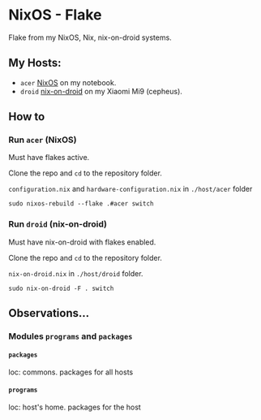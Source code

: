 # NixOS - Flake
Flake from my NixOS, Nix, nix-on-droid systems.

## My Hosts:
- `acer` [NixOS](https://nixos.org/) on my notebook.
- `droid` [nix-on-droid](https://github.com/t184256/nix-on-droid) on my Xiaomi Mi9 (cepheus).

## How to
### Run `acer` (NixOS)
Must have flakes active.

Clone the repo and `cd` to the repository folder.

`configuration.nix` and `hardware-configuration.nix` in `./host/acer` folder

```console
sudo nixos-rebuild --flake .#acer switch
```
### Run `droid` (nix-on-droid)
Must have nix-on-droid with flakes enabled.

Clone the repo and `cd` to the repository folder.

`nix-on-droid.nix` in `./host/droid` folder.

```console
sudo nix-on-droid -F . switch
```

## Observations...
### Modules `programs` and `packages`
#### `packages`
loc: commons. packages for all hosts
#### `programs`
loc: host's home. packages for the host